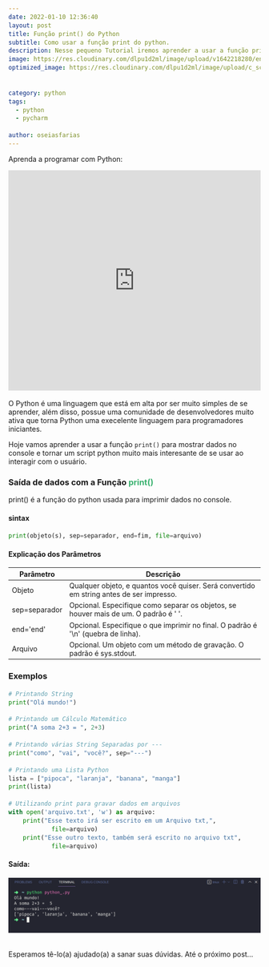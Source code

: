 ```yaml
---
date: 2022-01-10 12:36:40
layout: post
title: Função print() do Python
subtitle: Como usar a função print do python.
description: Nesse pequeno Tutorial iremos aprender a usar a função print() do python para mostrar no console dados.
image: https://res.cloudinary.com/dlpu1d2ml/image/upload/v1642218280/enghash/print_ng7mjz.png
optimized_image: https://res.cloudinary.com/dlpu1d2ml/image/upload/c_scale,w_380/v1642218280/enghash/print_ng7mjz.png


category: python
tags:
  - python
  - pycharm

author: oseiasfarias
---
```


Aprenda a programar com Python:

<iframe width="100%" height="440" src="https://www.youtube.com/embed/videoseries?list=PL5jigOsyxDtCGEdY1I0Ymmv4lOyUkWbm2" title="YouTube video player" frameborder="0" allow="accelerometer; autoplay; clipboard-write; encrypted-media; gyroscope; picture-in-picture" allowfullscreen></iframe>

O Python é uma linguagem que está em alta por ser muito simples de se aprender, além disso, possue uma comunidade de desenvolvedores muito ativa que torna Python uma execelente linguagem para programadores iniciantes.

Hoje vamos aprender a usar a função `print()` para mostrar dados no console e tornar um script python muito mais interesante de se usar ao interagir com o usuário.

### **Saída de dados com a Função <span style="color:MediumSeaGreen">print()</span>**

print() é a função do python usada para imprimir dados no console.

#### **sintax**

```python
print(objeto(s), sep=separador, end=fim, file=arquivo)
```

#### **Explicação dos Parâmetros**

<div>
<table>
  <thead>
    <tr>
      <th>Parâmetro</th>
      <th>Descrição</th>
    </tr>
  </thead>
  <tbody>
    <tr>
      <td>Objeto</td>
      <td>Qualquer objeto, e quantos você quiser. Será convertido em string antes de ser impresso.
      </td>
    </tr>
    <tr>
      <td>sep=separador</td>
      <td>Opcional. Especifique como separar os objetos, se houver mais de um. O padrão é ' '.
      </td>
    </tr>
    <tr>
      <td>end='end'</td>
      <td>Opcional. Especifique o que imprimir no final. O padrão é '\n' (quebra de linha).
      </td>
    </tr>
    <tr>
      <td>Arquivo</td>
      <td>Opcional. Um objeto com um método de gravação. O padrão é sys.stdout.
      </td>
    </tr>
  </tbody>
</table>
</div>

### **Exemplos**

```python
# Printando String
print("Olá mundo!")

# Printando um Cálculo Matemático
print("A soma 2+3 = ", 2+3)

# Printando várias String Separadas por ---
print("como", "vai", "você?", sep="---")

# Printando uma Lista Python
lista = ["pipoca", "laranja", "banana", "manga"]
print(lista)

# Utilizando print para gravar dados em arquivos
with open('arquivo.txt', 'w') as arquivo:
    print("Esse texto irá ser escrito em um Arquivo txt,",    
            file=arquivo)
    print("Esse outro texto, também será escrito no arquivo txt",
            file=arquivo)
```

#### **Saída:**

<div>
<img src="../assets/img/posts_img/runpy.png"/>
</div>

<br>

Esperamos tê-lo(a) ajudado(a) a sanar suas dúvidas. Até o próximo post…



